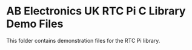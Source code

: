 AB Electronics UK RTC Pi C Library Demo Files
=====

This folder contains demonstration files for the RTC Pi library.
